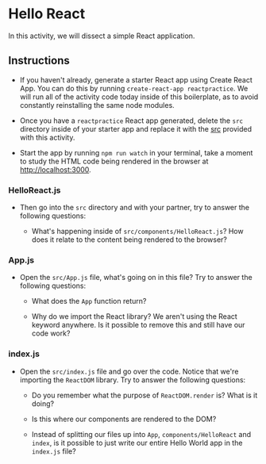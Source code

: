# Hello React

In this activity, we will dissect a simple React application.

## Instructions

- If you haven't already, generate a starter React app using Create React App. You can do this by running `create-react-app reactpractice`. We will run all of the activity code today inside of this boilerplate, as to avoid constantly reinstalling the same node modules.

- Once you have a `reactpractice` React app generated, delete the `src` directory inside of your starter app and replace it with the [src](Unsolved/src) provided with this activity.

- Start the app by running `npm run watch` in your terminal, take a moment to study the HTML code being rendered in the browser at [http://localhost:3000](http://localhost:3000).

### HelloReact.js

- Then go into the `src` directory and with your partner, try to answer the following questions:

  - What's happening inside of `src/components/HelloReact.js`? How does it relate to the content being rendered to the browser?

### App.js

- Open the `src/App.js` file, what's going on in this file? Try to answer the following questions:

  - What does the `App` function return?

  - Why do we import the React library? We aren't using the React keyword anywhere. Is it possible to remove this and still have our code work?

### index.js

- Open the `src/index.js` file and go over the code. Notice that we're importing the `ReactDOM` library. Try to answer the following questions:

  - Do you remember what the purpose of `ReactDOM.render` is? What is it doing?

  - Is this where our components are rendered to the DOM?

  - Instead of splitting our files up into `App`, `components/HelloReact` and `index`, is it possible to just write our entire Hello World app in the `index.js` file?
